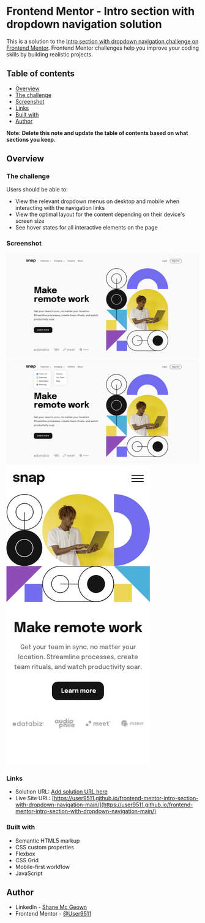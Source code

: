 # Frontend Mentor - Intro section with dropdown navigation solution

This is a solution to the [Intro section with dropdown navigation challenge on Frontend Mentor](https://www.frontendmentor.io/challenges/intro-section-with-dropdown-navigation-ryaPetHE5). Frontend Mentor challenges help you improve your coding skills by building realistic projects.

## Table of contents

- [Overview](#overview)
- [The challenge](#the-challenge)
- [Screenshot](#screenshot)
- [Links](#links)
- [Built with](#built-with)
- [Author](#author)

**Note: Delete this note and update the table of contents based on what sections you keep.**

## Overview

### The challenge

Users should be able to:

- View the relevant dropdown menus on desktop and mobile when interacting with the navigation links
- View the optimal layout for the content depending on their device's screen size
- See hover states for all interactive elements on the page

### Screenshot

![](./design/screenshot-desktop.png)
![](./design/screenshot-desktop-active.png)
![](./design/mobile-design.jpg)

### Links

- Solution URL: [Add solution URL here](https://your-solution-url.com)
- Live Site URL: [https://user9511.github.io/frontend-mentor-intro-section-with-dropdown-navigation-main/](https://user9511.github.io/frontend-mentor-intro-section-with-dropdown-navigation-main/)

### Built with

- Semantic HTML5 markup
- CSS custom properties
- Flexbox
- CSS Grid
- Mobile-first workflow
- JavaScript

## Author

- LinkedIn - [Shane Mc Geown](https://www.linkedin.com/in/shanemcgeown/)
- Frontend Mentor - [@User9511](https://www.frontendmentor.io/profile/User9511)
